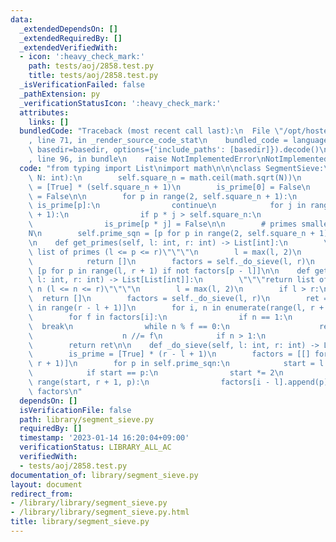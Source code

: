 ```yaml
---
data:
  _extendedDependsOn: []
  _extendedRequiredBy: []
  _extendedVerifiedWith:
  - icon: ':heavy_check_mark:'
    path: tests/aoj/2858.test.py
    title: tests/aoj/2858.test.py
  _isVerificationFailed: false
  _pathExtension: py
  _verificationStatusIcon: ':heavy_check_mark:'
  attributes:
    links: []
  bundledCode: "Traceback (most recent call last):\n  File \"/opt/hostedtoolcache/PyPy/3.7.13/x64/site-packages/onlinejudge_verify/documentation/build.py\"\
    , line 71, in _render_source_code_stat\n    bundled_code = language.bundle(stat.path,\
    \ basedir=basedir, options={'include_paths': [basedir]}).decode()\n  File \"/opt/hostedtoolcache/PyPy/3.7.13/x64/site-packages/onlinejudge_verify/languages/python.py\"\
    , line 96, in bundle\n    raise NotImplementedError\nNotImplementedError\n"
  code: "from typing import List\nimport math\n\n\nclass SegmentSieve:\n    def __init__(self,\
    \ N: int):\n        self.square_n = math.ceil(math.sqrt(N))\n        is_prime\
    \ = [True] * (self.square_n + 1)\n        is_prime[0] = False\n        is_prime[1]\
    \ = False\n\n        for p in range(2, self.square_n + 1):\n            if not\
    \ is_prime[p]:\n                continue\n            for j in range(2, self.square_n\
    \ + 1):\n                if p * j > self.square_n:\n                    break\n\
    \                is_prime[p * j] = False\n\n        # primes smaller than \u221A\
    N\n        self.prime_sqn = [p for p in range(2, self.square_n + 1) if is_prime[p]]\n\
    \n    def get_primes(self, l: int, r: int) -> List[int]:\n        \"\"\"return\
    \ list of primes (l <= p <= r)\"\"\"\n        l = max(l, 2)\n        if l > r:\n\
    \            return []\n        factors = self._do_sieve(l, r)\n        return\
    \ [p for p in range(l, r + 1) if not factors[p - l]]\n\n    def get_factors(self,\
    \ l: int, r: int) -> List[List[int]]:\n        \"\"\"return list of factors of\
    \ n (l <= n <= r)\"\"\"\n        l = max(l, 2)\n        if l > r:\n          \
    \  return []\n        factors = self._do_sieve(l, r)\n        ret = [[] for _\
    \ in range(r - l + 1)]\n        for i, n in enumerate(range(l, r + 1)):\n    \
    \        for f in factors[i]:\n                if n == 1:\n                  \
    \  break\n                while n % f == 0:\n                    ret[i].append(f)\n\
    \                    n //= f\n            if n > 1:\n                ret[i].append(n)\n\
    \        return ret\n\n    def _do_sieve(self, l: int, r: int) -> List[int]:\n\
    \        is_prime = [True] * (r - l + 1)\n        factors = [[] for _ in range(l,\
    \ r + 1)]\n        for p in self.prime_sqn:\n            start = l + (-l) % p\n\
    \            if start == p:\n                start *= 2\n            for i in\
    \ range(start, r + 1, p):\n                factors[i - l].append(p)\n        return\
    \ factors\n"
  dependsOn: []
  isVerificationFile: false
  path: library/segment_sieve.py
  requiredBy: []
  timestamp: '2023-01-14 16:20:04+09:00'
  verificationStatus: LIBRARY_ALL_AC
  verifiedWith:
  - tests/aoj/2858.test.py
documentation_of: library/segment_sieve.py
layout: document
redirect_from:
- /library/library/segment_sieve.py
- /library/library/segment_sieve.py.html
title: library/segment_sieve.py
---
```

